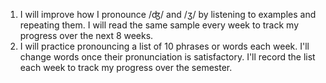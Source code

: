 1. I will improve how I pronounce /ʤ/ and /ʒ/ by listening to examples and repeating them. I will read the same sample every week to track my progress over the next 8 weeks.
2. I will practice pronouncing a list of 10 phrases or words each week. I'll change words once their pronunciation is satisfactory.  I'll record the list each week to track my progress over the semester.

